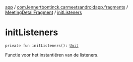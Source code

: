 [app](../../index.md) / [com.lennertbontinck.carmeetsandroidapp.fragments](../index.md) / [MeetingDetailFragment](index.md) / [initListeners](./init-listeners.md)

# initListeners

`private fun initListeners(): `[`Unit`](https://kotlinlang.org/api/latest/jvm/stdlib/kotlin/-unit/index.html)

Functie voor het instantiëren van de listeners.

